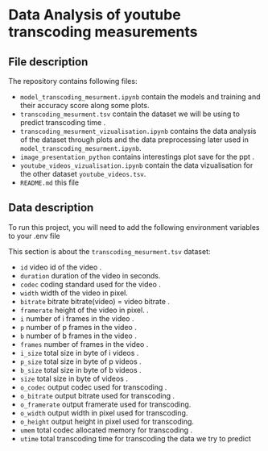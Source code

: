 
# Data Analysis of youtube transcoding measurements


## File description

The repository contains following files:

- `model_transcoding_mesurment.ipynb` contain the models and training and their accuracy score along some plots. 
- `transcoding_mesurment.tsv` contain the dataset we will be using to predict transcoding time .
- `transcoding_mesurment_vizualisation.ipynb` contains the data analysis of the dataset through plots and the data preprocessing later used in `model_transcoding_mesurment.ipynb`.
- `image_presentation_python` contains interestings plot save for the ppt .
- `youtube_videos_vizualisation.ipynb` contain the data vizualisation for the other dataset `youtube_videos.tsv`. 
- `README.md` this file 

## Data description

To run this project, you will need to add the following environment variables to your .env file

This section is about the `transcoding_mesurment.tsv` dataset:

- `id` video id of the video . 
- `duration` duration of the video in seconds.
- `codec` coding standard used for the video .
- `width` width of the video in pixel.
- `bitrate` bitrate bitrate(video) = video bitrate . 
- `framerate` height of the video in pixel. . 
- `i`  number of i frames in the video  . 
- `p`  number of p frames in the video . 
- `b`  number of b frames in the video . 
- `frames`  number of frames in the video . 
- `i_size` total size in byte of i videos . 
- `p_size` total size in byte of p videos . 
- `b_size` total size in byte of b videos . 
- `size` total size in byte of videos . 
- `o_codec` output codec used for transcoding  . 
- `o_bitrate` output bitrate used for transcoding . 
- `o_framerate` output framerate used for transcoding. 
- `o_width` output width in pixel used for transcoding. 
- `o_height` output height in pixel used for transcoding. 
- `umem` total codec allocated memory for transcoding . 
- `utime` total transcoding time for transcoding the data we try to predict





